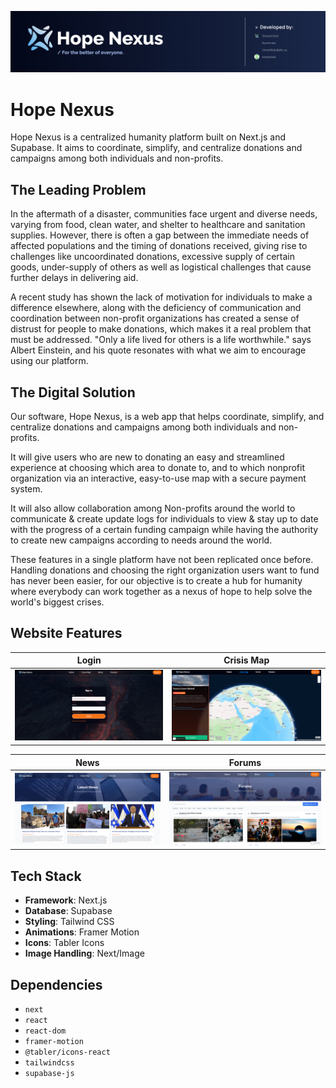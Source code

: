 ![Hope Nexus Logo](./public/Logo_Banner.png)

# Hope Nexus

Hope Nexus is a centralized humanity platform built on Next.js and Supabase. It aims to coordinate, simplify, and centralize donations and campaigns among both individuals and non-profits.

## The Leading Problem

In the aftermath of a disaster, communities face urgent and diverse needs, varying from food, clean water, and shelter to healthcare and sanitation supplies. However, there is often a gap between the immediate needs of affected populations and the timing of donations received, giving rise to challenges like uncoordinated donations, excessive supply of certain goods, under-supply of others as well as logistical challenges that cause further delays in delivering aid.

A recent study has shown the lack of motivation for individuals to make a difference elsewhere, along with the deficiency of communication and coordination between non-profit organizations has created a sense of distrust for people to make donations, which makes it a real problem that must be addressed. "Only a life lived for others is a life worthwhile." says Albert Einstein, and his quote resonates with what we aim to encourage using our platform.

## The Digital Solution

Our software, Hope Nexus, is a web app that helps coordinate, simplify, and centralize donations and campaigns among both individuals and non-profits.

It will give users who are new to donating an easy and streamlined experience at choosing which area to donate to, and to which nonprofit organization via an interactive, easy-to-use map with a secure payment system.

It will also allow collaboration among Non-profits around the world to communicate & create update logs for individuals to view & stay up to date with the progress of a certain funding campaign while having the authority to create new campaigns according to needs around the world.

These features in a single platform have not been replicated once before. Handling donations and choosing the right organization users want to fund has never been easier, for our objective is to create a hub for humanity where everybody can work together as a nexus of hope to help solve the world's biggest crises.

## Website Features

| Login                       | Crisis Map                        |
| --------------------------  | --------------------------------- |
| ![Login](./public/RegisterPage.png) | ![Crisis Map](./public/CrisisMap.png)     |

| News                         | Forums                          | 
| ---------------------------- | ------------------------------- | 
| ![News](./public/NewsPage.png)       | ![Forums](./public/ForumsPage.png)      | 

## Tech Stack

- **Framework**: Next.js
- **Database**: Supabase
- **Styling**: Tailwind CSS
- **Animations**: Framer Motion
- **Icons**: Tabler Icons
- **Image Handling**: Next/Image

## Dependencies

- `next`
- `react`
- `react-dom`
- `framer-motion`
- `@tabler/icons-react`
- `tailwindcss`
- `supabase-js`
